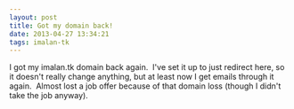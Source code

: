 ```yaml
---
layout: post
title: Got my domain back!
date: 2013-04-27 13:34:21
tags: imalan-tk
---
```

I got my imalan.tk domain back again.  I've set it up to just redirect here, so it doesn't really change anything, but at least now I get emails through it again.  Almost lost a job offer because of that domain loss (though I didn't take the job anyway).